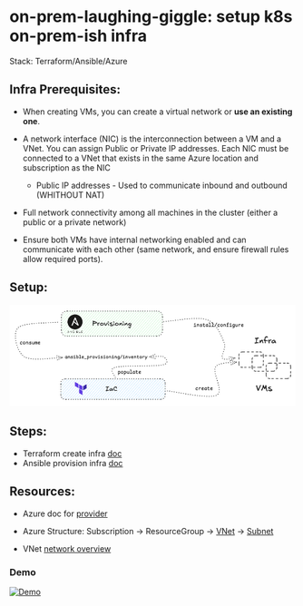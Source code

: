 # on-prem-laughing-giggle: setup k8s on-prem-ish infra
Stack: Terraform/Ansible/Azure


## Infra Prerequisites:

* When creating VMs, you can create a virtual network or **use an existing one**.
* A network interface (NIC) is the interconnection between a VM and a VNet. You can assign Public or Private IP addresses. Each NIC must be connected to a VNet that exists in the same Azure location and subscription as the NIC
  * Public IP addresses - Used to communicate inbound and outbound (WHITHOUT NAT)

* Full network connectivity among all machines in the cluster (either a public or a private network)
* Ensure both VMs have internal networking enabled and can communicate with each other (same network, and ensure firewall rules allow required ports).

## Setup:

![Setup](./src/setup.png)

## Steps:

* Terraform create infra [doc](https://github.com/dejanu/on-prem-laughing-giggle/blob/main/IaC/azure_terraform/readme.md)
* Ansible provision infra [doc](https://github.com/dejanu/on-prem-laughing-giggle/blob/main/IaC/azure_terraform/ansible_provisioning/readme.md)


## Resources:

* Azure doc for [provider](https://registry.terraform.io/providers/hashicorp/azurerm/latest/docs)

* Azure Structure: Subscription -> ResourceGroup -> [VNet](https://registry.terraform.io/providers/hashicorp/azurerm/latest/docs#example-usage) -> [Subnet](https://registry.terraform.io/providers/hashicorp/azurerm/latest/docs/resources/subnet)

* VNet [network overview](https://learn.microsoft.com/en-us/azure/virtual-network/network-overview)


### Demo

[![Demo](http://img.youtube.com/vi/RYk7IxoLFLM/0.jpg)](https://youtu.be/RYk7IxoLFLM?si=tZ8haIlvDxswuCxR "k8s: Terraform|Ansible|Azure")










